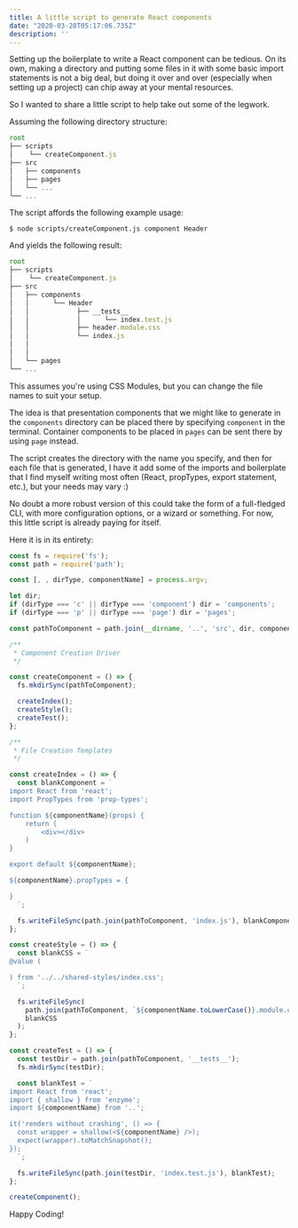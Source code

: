 ```yaml
---
title: A little script to generate React components
date: "2020-03-28T05:17:06.735Z"
description: ''
---
```


Setting up the boilerplate to write a React component can be tedious. On its own, making a directory and putting some files in it with some basic import statements is not a big deal, but doing it over and over (especially when setting up a project) can chip away at your mental resources. 

So I wanted to share a little script to help take out some of the legwork. 

Assuming the following directory structure:

```javascript
root
├── scripts
│    └── createComponent.js
├── src
│   ├── components
│   ├── pages
│   └── ...
└── ...
```

The script affords the following example usage: 

`$ node scripts/createComponent.js component Header`

And yields the following result:

```javascript
root
├── scripts
│    └── createComponent.js
├── src
│   ├── components
│   │      └── Header
│   │            ├── __tests__
│   │            │      └── index.test.js
│   │            ├── header.module.css
│   │            └── index.js
│   │          
│   │          
│   └── pages
└── ...
```

This assumes you're using CSS Modules, but you can change the file names to suit your setup. 

The idea is that presentation components that we might like to generate in the `components` directory can be placed there by specifying `component` in the terminal. Container components to be placed in `pages` can be sent there by using `page` instead.

The script creates the directory with the name you specify, and then for each file that is generated, I have it add some of the imports and boilerplate that I find myself writing most often (React, propTypes, export statement, etc.), but your needs may vary :) 

No doubt a more robust version of this could take the form of a full-fledged CLI, with more configuration options, or a wizard or something. For now, this little script is already paying for itself. 

Here it is in its entirety:


```javascript
const fs = require('fs');
const path = require('path');

const [, , dirType, componentName] = process.argv;

let dir;
if (dirType === 'c' || dirType === 'component') dir = 'components';
if (dirType === 'p' || dirType === 'page') dir = 'pages';

const pathToComponent = path.join(__dirname, '..', 'src', dir, componentName);

/**
 * Component Creation Driver
 */

const createComponent = () => {
  fs.mkdirSync(pathToComponent);

  createIndex();
  createStyle();
  createTest();
};

/**
 * File Creation Templates
 */

const createIndex = () => {
  const blankComponent = `
import React from 'react';
import PropTypes from 'prop-types';

function ${componentName}(props) {
    return (
        <div></div>
    )
}

export default ${componentName};

${componentName}.propTypes = {

}
  `;

  fs.writeFileSync(path.join(pathToComponent, 'index.js'), blankComponent);
};

const createStyle = () => {
  const blankCSS = `
@value (

) from '../../shared-styles/index.css';
  `;

  fs.writeFileSync(
    path.join(pathToComponent, `${componentName.toLowerCase()}.module.css`),
    blankCSS
  );
};

const createTest = () => {
  const testDir = path.join(pathToComponent, '__tests__');
  fs.mkdirSync(testDir);

  const blankTest = `
import React from 'react';
import { shallow } from 'enzyme';
import ${componentName} from '..';

it('renders without crashing', () => {
  const wrapper = shallow(<${componentName} />);
  expect(wrapper).toMatchSnapshot();
});
  `;

  fs.writeFileSync(path.join(testDir, 'index.test.js'), blankTest);
};

createComponent();

```

Happy Coding!